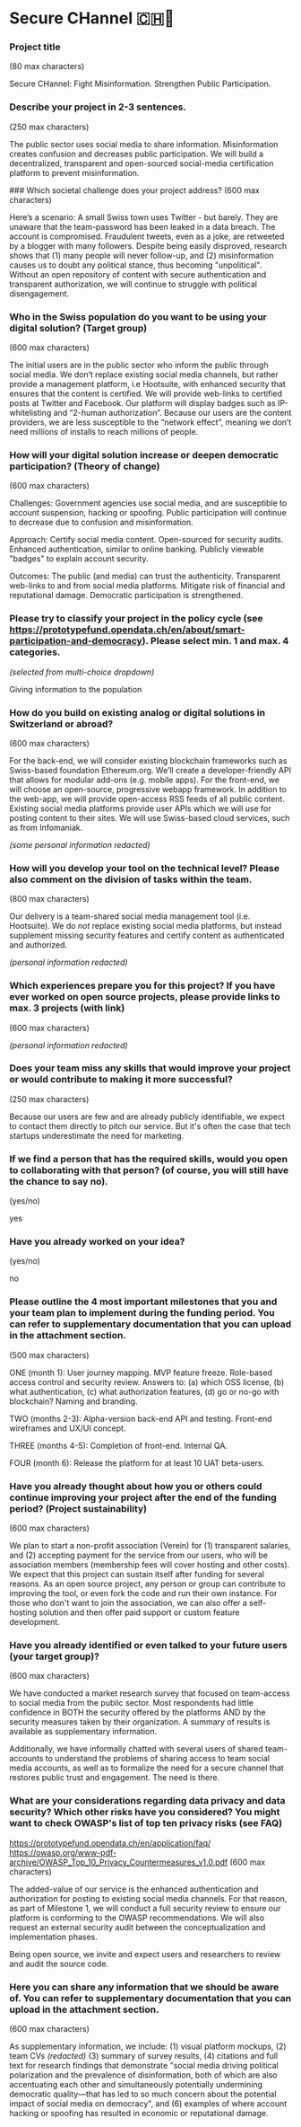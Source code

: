 # Secure CHannel 🇨🇭🔏

### Project title
(80 max characters)

Secure CHannel: Fight Misinformation. Strengthen Public Participation.

### Describe your project in 2-3 sentences.
(250 max characters)

The public sector uses social media to share information. Misinformation creates confusion and decreases public participation. We will build a decentralized, transparent and open-sourced social-media certification platform to prevent misinformation.

### Which societal challenge does your project address?
(600 max characters)

Here’s a scenario: A small Swiss town uses Twitter - but barely. They are unaware that the team-password has been leaked in a data breach. The account is compromised. Fraudulent tweets, even as a joke, are retweeted by a blogger with many followers. Despite being easily disproved, research shows that (1) many people will never follow-up, and (2) misinformation causes us to doubt any political stance, thus becoming "unpolitical". Without an open repository of content with secure authentication and transparent authorization, we will continue to struggle with political disengagement.

### Who in the Swiss population do you want to be using your digital solution? (Target group)
(600 max characters)

The initial users are in the public sector who inform the public through social media. We don’t replace existing social media channels, but rather provide a management platform, i.e Hootsuite, with enhanced security that ensures that the content is certified. We will provide web-links to certified posts at Twitter and Facebook. Our platform will display badges such as IP-whitelisting and “2-human authorization”. Because our users are the content providers, we are less susceptible to the “network effect”, meaning we don’t need millions of installs to reach millions of people.

### How will your digital solution increase or deepen democratic participation? (Theory of change)
(600 max characters)

Challenges: Government agencies use social media, and are susceptible to account suspension, hacking or spoofing. Public participation will continue to decrease due to confusion and misinformation.

Approach: Certify social media content. Open-sourced for security audits. Enhanced authentication, similar to online banking. Publicly viewable "badges" to explain account security.

Outcomes: The public (and media) can trust the authenticity. Transparent web-links to and from social media platforms. Mitigate risk of financial and reputational damage. Democratic participation is strengthened.

### Please try to classify your project in the policy cycle (see https://prototypefund.opendata.ch/en/about/smart-participation-and-democracy). Please select min. 1 and max. 4 categories.

*(selected from multi-choice dropdown)*

Giving information to the population

### How do you build on existing analog or digital solutions in Switzerland or abroad?
(600 max characters)

For the back-end, we will consider existing blockchain frameworks such as Swiss-based foundation Ethereum.org. We’ll create a developer-friendly API that allows for modular add-ons (e.g. mobile apps). For the front-end, we will choose an open-source, progressive webapp framework. In addition to the web-app, we will provide open-access RSS feeds of all public content. Existing social media platforms provide user APIs which we will use for posting content to their sites. We will use Swiss-based cloud services, such as from Infomaniak.

*(some personal information redacted)*


### How will you develop your tool on the technical level? Please also comment on the division of tasks within the team.
(800 max characters)

Our delivery is a team-shared social media management tool (i.e. Hootsuite). We do *not* replace existing social media platforms, but instead supplement missing security features and certify content as authenticated and authorized.

*(personal information redacted)*

### Which experiences prepare you for this project? If you have ever worked on open source projects, please provide links to max. 3 projects (with link)
(600 max characters)

*(personal information redacted)*

### Does your team miss any skills that would improve your project or would contribute to making it more successful?
(250 max characters)

Because our users are few and are already publicly identifiable, we expect to contact them directly to pitch our service. But it's often the case that tech startups underestimate the need for marketing.

### If we find a person that has the required skills, would you open to collaborating with that person? (of course, you will still have the chance to say no).
(yes/no)

yes

### Have you already worked on your idea?
(yes/no)

no

### Please outline the 4 most important milestones that you and your team plan to implement during the funding period. You can refer to supplementary documentation that you can upload in the attachment section.
(500 max characters)

ONE (month 1): User journey mapping. MVP feature freeze. Role-based access control and security review. Answers to: (a) which OSS license, (b) what authentication, (c) what authorization features, (d) go or no-go with blockchain? Naming and branding.

TWO (months 2-3): Alpha-version back-end API and testing. Front-end wireframes and UX/UI concept.

THREE (months 4-5): Completion of front-end. Internal QA.

FOUR (month 6): Release the platform for at least 10 UAT beta-users.

### Have you already thought about how you or others could continue improving your project after the end of the funding period? (Project sustainability)
(600 max characters)

We plan to start a non-profit association (Verein) for (1) transparent salaries, and (2) accepting payment for the service from our users, who will be association members (membership fees will cover hosting and other costs). We expect that this project can sustain itself after funding for several reasons. As an open source project, any person or group can contribute to improving the tool, or even fork the code and run their own instance. For those who don't want to join the association, we can also offer a self-hosting solution and then offer paid support or custom feature development.

### Have you already identified or even talked to your future users (your target group)?
(600 max characters)

We have conducted a market research survey that focused on team-access to social media from the public sector. Most respondents had little confidence in BOTH the security offered by the platforms AND by the security measures taken by their organization. A summary of results is available as supplementary information.

Additionally, we have informally chatted with several users of shared team-accounts to understand the problems of sharing access to team social media accounts, as well as to formalize the need for a secure channel that restores public trust and engagement. The need is there.

### What are your considerations regarding data privacy and data security? Which other risks have you considered? You might want to check OWASP's list of top ten privacy risks (see FAQ)
https://prototypefund.opendata.ch/en/application/faq/
https://owasp.org/www-pdf-archive/OWASP_Top_10_Privacy_Countermeasures_v1.0.pdf
(600 max characters)

The added-value of our service is the enhanced authentication and authorization for posting to existing social media channels. For that reason, as part of Milestone 1, we will conduct a full security review to ensure our platform is conforming to the OWASP recommendations. We will also request an external security audit between the conceptualization and implementation phases.

Being open source, we invite and expect users and researchers to review and audit the source code.

### Here you can share any information that we should be aware of. You can refer to supplementary documentation that you can upload in the attachment section.
(600 max characters)

As supplementary information, we include:
(1) visual platform mockups,
(2) team CVs *(redacted)*
(3) summary of survey results,
(4) citations and full text for research findings that demonstrate "social media driving political polarization and the prevalence of disinformation, both of which are also accentuating each other and simultaneously potentially undermining democratic quality—that has led to so much concern about the potential impact of social media on democracy", and
(6) examples of where account hacking or spoofing has resulted in economic or reputational damage.
